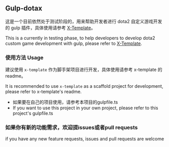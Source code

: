 <!-- GETTING STARTED -->

## Gulp-dotax

这是一个目前依然处于测试阶段的，用来帮助开发者进行 dota2 自定义游戏开发的 gulp 插件，具体使用请参考 [X-Template](https://github.com/XavierCHN/x-template)。

This is a currently in testing phase, to help developers to develop dota2 custom game development with gulp, please refer to [X-Template](https://github.com/XavierCHN/x-template).


### 使用方法 Usage

建议使用 `x-template` 作为脚手架项目进行开发，具体使用请参考 x-template 的 readme。

It is recommended to use `x-template` as a scaffold project for development, please refer to x-template's readme.

- 如果要在自己的项目使用，请参考本项目的gulpfile.ts
- If you want to use this project in your own project, please refer to this project's gulpfile.ts

### 如果你有新的功能需求，欢迎提issues或者pull requests
if you have any new feature requests, issues and pull requests are welcome
